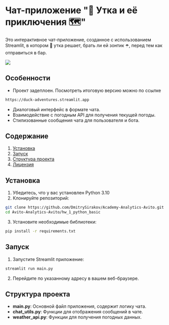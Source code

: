 # Чат-приложение "🦆 Утка и её приключения 🗺️"

Это интерактивное чат-приложение, созданное с использованием Streamlit, в котором 🦆 утка решает, брать ли ей зонтик ☂️, перед тем как отправиться в бар.

![](blob:https://imgur.com/d8166b69-4aec-4bc8-b880-47fd0f947a52)

## Особенности

- Проект задеплоен. Посмотреть итоговую версию можно по ссылке 
```bash
https://duck-adventures.streamlit.app
``` 
- Диалоговый интерфейс в формате чата.
- Взаимодействие с погодным API для получения текущей погоды.
- Стилизованные сообщения чата для пользователя и бота.
  
## Содержание

1. [Установка](#установка)
2. [Запуск](#запуск)
3. [Структура проекта](#структура-проекта)
4. [Лицензия](#лицензия)

## Установка

1. Убедитесь, что у вас установлен Python 3.10
2. Клонируйте репозиторий:

```bash
git clone https://github.com/DmitrySirakov/Academy-Analytics-Avito.git
cd Avito-Analytics-Avito/hw_1_python_basic
```

3. Установите необходимые библиотеки:

```bash
pip install -r requirements.txt
```

## Запуск

1. Запустите Streamlit приложение:

```bash
streamlit run main.py
```

2. Перейдите по указанному адресу в вашем веб-браузере.

## Структура проекта

- **main.py**: Основной файл приложения, содержит логику чата.
- **chat_utils.py**: Функции для отображения сообщений в чате.
- **weather_api.py**: Функции для получения погодных данных.
